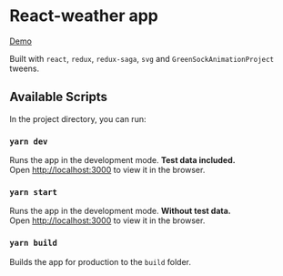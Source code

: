 # React-weather app

[Demo](https://urgn.github.io/react-weather)

Built with `react`, `redux`, `redux-saga`, `svg` and `GreenSockAnimationProject` tweens.

## Available Scripts

In the project directory, you can run:

### `yarn dev`

Runs the app in the development mode.
**Test data included.**<br>
Open [http://localhost:3000](http://localhost:3000) to view it in the browser.

### `yarn start`

Runs the app in the development mode.
**Without test data.**<br>
Open [http://localhost:3000](http://localhost:3000) to view it in the browser.

### `yarn build`

Builds the app for production to the `build` folder.<br>